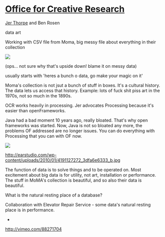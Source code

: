 # [Office for Creative Research](http://o-c-r.org/) 

[Jer Thorpe](https://blprnt.com) and Ben Rosen

 data art 

Working with CSV file from Moma, big messy file about everything in their collection 

![](https://hackpad-attachments.s3.amazonaws.com/hackpad.com_cud2i1pFh9R_p.150416_1398878536349_20140430_132122.jpg)

(ops... not sure why that's upside down! blame it on messy data)

usually starts with 'heres a bunch o data, go make your magic on it'

Moma's collection is not jsut a bunch of stuff in boxes. It's a cultural history. The data lets us access that history. Example: lots of fuck shit piss art in the 1970s, not so much in the 1890s.

OCR works heavily in processing. Jer advocates Processing because it's easier than openFrameworks.

Java had a bad moment 10 years ago, really bloated. That's why open frameworks was started. Now, Java is not so bloated any more, the problems OF addressed are no longer issues. You can do everything with Processing that you can with OF now. 

![](http://earstudio.com/wp-content/uploads/2010/01/4191127272_3dfa6e6333_b.jpg)

[](http://earstudio.com/wp-content/uploads/2010/01/4191127272_3dfa6e6333_b.jpg)http://earstudio.com/wp-content/uploads/2010/01/4191127272_3dfa6e6333_b.jpg

The function of data is to solve things and to be operated on. Most excitement about big data is for utility, not art, installation or performance. The stuff in MoMA's collection is beautiful, and so also their data is beautiful.

What is the natural resting place of a database?

Collaboration with Elevator Repair Service - some data's natural resting place is in performance. 

*

[](http://vimeo.com/88271704)http://vimeo.com/88271704